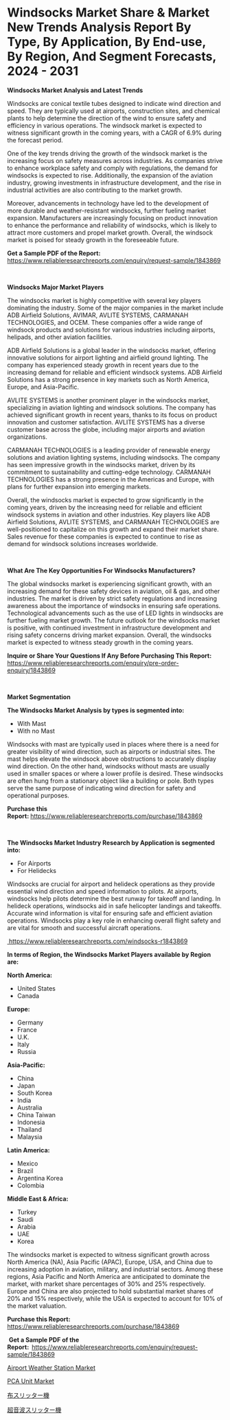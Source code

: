 <p><h1>Windsocks Market Share & Market New Trends Analysis Report By Type, By Application, By End-use, By Region, And Segment Forecasts, 2024 - 2031</h1></p><p><strong>Windsocks Market Analysis and Latest Trends</strong></p>
<p><p>Windsocks are conical textile tubes designed to indicate wind direction and speed. They are typically used at airports, construction sites, and chemical plants to help determine the direction of the wind to ensure safety and efficiency in various operations. The windsock market is expected to witness significant growth in the coming years, with a CAGR of 6.9% during the forecast period.</p><p>One of the key trends driving the growth of the windsock market is the increasing focus on safety measures across industries. As companies strive to enhance workplace safety and comply with regulations, the demand for windsocks is expected to rise. Additionally, the expansion of the aviation industry, growing investments in infrastructure development, and the rise in industrial activities are also contributing to the market growth.</p><p>Moreover, advancements in technology have led to the development of more durable and weather-resistant windsocks, further fueling market expansion. Manufacturers are increasingly focusing on product innovation to enhance the performance and reliability of windsocks, which is likely to attract more customers and propel market growth. Overall, the windsock market is poised for steady growth in the foreseeable future.</p></p>
<p><strong>Get a Sample PDF of the Report:&nbsp;</strong> <a href="https://www.reliableresearchreports.com/enquiry/request-sample/1843869">https://www.reliableresearchreports.com/enquiry/request-sample/1843869</a></p>
<p>&nbsp;</p>
<p><strong>Windsocks Major Market Players</strong></p>
<p><p>The windsocks market is highly competitive with several key players dominating the industry. Some of the major companies in the market include ADB Airfield Solutions, AVIMAR, AVLITE SYSTEMS, CARMANAH TECHNOLOGIES, and OCEM. These companies offer a wide range of windsock products and solutions for various industries including airports, helipads, and other aviation facilities.</p><p>ADB Airfield Solutions is a global leader in the windsocks market, offering innovative solutions for airport lighting and airfield ground lighting. The company has experienced steady growth in recent years due to the increasing demand for reliable and efficient windsock systems. ADB Airfield Solutions has a strong presence in key markets such as North America, Europe, and Asia-Pacific.</p><p>AVLITE SYSTEMS is another prominent player in the windsocks market, specializing in aviation lighting and windsock solutions. The company has achieved significant growth in recent years, thanks to its focus on product innovation and customer satisfaction. AVLITE SYSTEMS has a diverse customer base across the globe, including major airports and aviation organizations.</p><p>CARMANAH TECHNOLOGIES is a leading provider of renewable energy solutions and aviation lighting systems, including windsocks. The company has seen impressive growth in the windsocks market, driven by its commitment to sustainability and cutting-edge technology. CARMANAH TECHNOLOGIES has a strong presence in the Americas and Europe, with plans for further expansion into emerging markets.</p><p>Overall, the windsocks market is expected to grow significantly in the coming years, driven by the increasing need for reliable and efficient windsock systems in aviation and other industries. Key players like ADB Airfield Solutions, AVLITE SYSTEMS, and CARMANAH TECHNOLOGIES are well-positioned to capitalize on this growth and expand their market share. Sales revenue for these companies is expected to continue to rise as demand for windsock solutions increases worldwide.</p></p>
<p>&nbsp;</p>
<p><strong>What Are The Key Opportunities For Windsocks Manufacturers?</strong></p>
<p><p>The global windsocks market is experiencing significant growth, with an increasing demand for these safety devices in aviation, oil & gas, and other industries. The market is driven by strict safety regulations and increasing awareness about the importance of windsocks in ensuring safe operations. Technological advancements such as the use of LED lights in windsocks are further fueling market growth. The future outlook for the windsocks market is positive, with continued investment in infrastructure development and rising safety concerns driving market expansion. Overall, the windsocks market is expected to witness steady growth in the coming years.</p></p>
<p><strong>Inquire or Share Your Questions If Any Before Purchasing This Report:</strong> <a href="https://www.reliableresearchreports.com/enquiry/pre-order-enquiry/1843869">https://www.reliableresearchreports.com/enquiry/pre-order-enquiry/1843869</a></p>
<p>&nbsp;</p>
<p><strong>Market Segmentation</strong></p>
<p><strong>The Windsocks Market Analysis by types is segmented into:</strong></p>
<p><ul><li>With Mast</li><li>With no Mast</li></ul></p>
<p><p>Windsocks with mast are typically used in places where there is a need for greater visibility of wind direction, such as airports or industrial sites. The mast helps elevate the windsock above obstructions to accurately display wind direction. On the other hand, windsocks without masts are usually used in smaller spaces or where a lower profile is desired. These windsocks are often hung from a stationary object like a building or pole. Both types serve the same purpose of indicating wind direction for safety and operational purposes.</p></p>
<p><strong>Purchase this Report:&nbsp;</strong><a href="https://www.reliableresearchreports.com/purchase/1843869">https://www.reliableresearchreports.com/purchase/1843869</a></p>
<p>&nbsp;</p>
<p><strong>The Windsocks Market Industry Research by Application is segmented into:</strong></p>
<p><ul><li>For Airports</li><li>For Helidecks</li></ul></p>
<p><p>Windsocks are crucial for airport and helideck operations as they provide essential wind direction and speed information to pilots. At airports, windsocks help pilots determine the best runway for takeoff and landing. In helideck operations, windsocks aid in safe helicopter landings and takeoffs. Accurate wind information is vital for ensuring safe and efficient aviation operations. Windsocks play a key role in enhancing overall flight safety and are vital for smooth and successful aircraft operations.</p></p>
<p><a href="https://www.reliableresearchreports.com/windsocks-r1843869">&nbsp;https://www.reliableresearchreports.com/windsocks-r1843869</a></p>
<p><strong>In terms of Region, the Windsocks Market Players available by Region are:</strong></p>
<p>
    <p> <strong> North America: </strong>
        <ul>
            <li>United States</li>
            <li>Canada</li>
        </ul>
        </p> 
    <p> <strong> Europe: </strong>
        <ul>
            <li>Germany</li>
            <li>France</li>
            <li>U.K.</li>
            <li>Italy</li>
            <li>Russia</li>
        </ul>
        </p> 
    <p> <strong> Asia-Pacific: </strong>
        <ul>
            <li>China</li>
            <li>Japan</li>
            <li>South Korea</li>
            <li>India</li>
            <li>Australia</li>
            <li>China Taiwan</li>
            <li>Indonesia</li>
            <li>Thailand</li>
            <li>Malaysia</li>
        </ul>
        </p> 
    <p> <strong> Latin America: </strong>
        <ul>
            <li>Mexico</li>
            <li>Brazil</li>
            <li>Argentina Korea</li>
            <li>Colombia</li>
        </ul>
        </p> 
    <p> <strong> Middle East & Africa: </strong>
        <ul>
            <li>Turkey</li>
            <li>Saudi</li>
            <li>Arabia</li>
            <li>UAE</li>
            <li>Korea</li>
        </ul>
    </p>
    </p>
<p><p>The windsocks market is expected to witness significant growth across North America (NA), Asia Pacific (APAC), Europe, USA, and China due to increasing adoption in aviation, military, and industrial sectors. Among these regions, Asia Pacific and North America are anticipated to dominate the market, with market share percentages of 30% and 25% respectively. Europe and China are also projected to hold substantial market shares of 20% and 15% respectively, while the USA is expected to account for 10% of the market valuation.</p></p>
<p><strong>Purchase this Report: </strong><a href="https://www.reliableresearchreports.com/purchase/1843869">https://www.reliableresearchreports.com/purchase/1843869</a></p>
<p>&nbsp;<strong>Get a Sample PDF of the Report:&nbsp;&nbsp;</strong><a href="https://www.reliableresearchreports.com/enquiry/request-sample/1843869">https://www.reliableresearchreports.com/enquiry/request-sample/1843869</a></p>
<p><strong></strong></p>
<p><p><a href="https://github.com/mancsybtousav/Market-Research-Report-List-2/blob/main/airport-weather-station-market.md">Airport Weather Station Market</a></p><p><a href="https://github.com/josesg55/Market-Research-Report-List-2/blob/main/pca-unit-market.md">PCA Unit Market</a></p><p><a href="https://github.com/KaydenJohns1964/Market-Research-Report-List-1/blob/main/665163229647.md">布スリッター機</a></p><p><a href="https://github.com/marbadji/Market-Research-Report-List-1/blob/main/800723429646.md">超音波スリッター機</a></p></p>